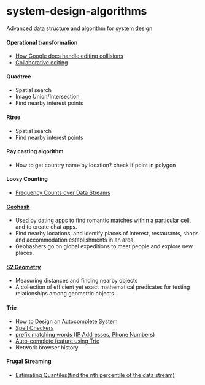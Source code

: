 # system-design-algorithms
Advanced data structure and algorithm for system design

#### Operational transformation
- [How Google docs handle editing collisions](https://stackoverflow.com/a/36366174)
- [Collaborative editing](https://www3.ntu.edu.sg/home/czsun/projects/otfaq/#_Toc321146127)

#### Quadtree
- Spatial search
- Image Union/Intersection
- Find nearby interest points

#### Rtree
- Spatial search
- Find nearby interest points

#### Ray casting algorithm
- How to get country name by location? check if point in polygon

#### Loosy Counting
- [Frequency Counts over Data Streams](https://www.cse.ust.hk/vldb2002/VLDB2002-proceedings/slides/S10P03slides.pdf)

#### [Geohash](https://www.pubnub.com/learn/glossary/what-is-geohashing/)
- Used by dating apps to find romantic matches within a particular cell, and to create chat apps.
- Find nearby locations, and identify places of interest, restaurants, shops and accommodation establishments in an area.
- Geohashers go on global expeditions to meet people and explore new places.

#### [S2 Geometry](https://s2geometry.io/about/overview)
- Measuring distances and finding nearby objects
- A collection of efficient yet exact mathematical predicates for testing relationships among geometric objects.

#### Trie
- [How to Design an Autocomplete System](https://dzone.com/articles/how-to-design-a-autocomplete-system)
- [Spell Checkers](https://stackoverflow.com/questions/21366631/how-do-i-use-a-trie-for-spell-checking)
- [prefix matching words (IP Addresses, Phone Numbers)](https://www.geeksforgeeks.org/longest-common-prefix-using-trie/)
- [Auto-complete feature using Trie](https://www.geeksforgeeks.org/auto-complete-feature-using-trie/)
- Network browser history

#### Frugal Streaming
- [Estimating Quantiles(find the nth percentile of the data stream)](https://research.neustar.biz/2013/09/16/sketch-of-the-day-frugal-streaming/)
